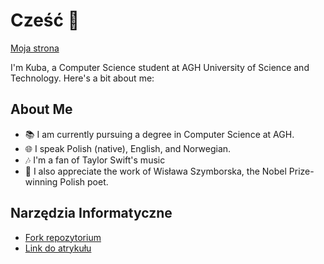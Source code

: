 # Cześć 👋
[Moja strona](https://haltie13.github.io)

I'm Kuba, a Computer Science student at AGH University of Science and Technology. Here's a bit about me:

## About Me
- 📚 I am currently pursuing a degree in Computer Science at AGH.
- 🌐 I speak Polish (native), English, and Norwegian.
- 🎶 I'm a fan of Taylor Swift's music 
- 📖 I also appreciate the work of Wisława Szymborska, the Nobel Prize-winning Polish poet.

## Narzędzia Informatyczne
- [Fork repozytorium](https://github.com/Haltie13/DeepCache.git)
- [Link do atrykułu](https://paperswithcode.com/paper/deepcache-accelerating-diffusion-models-for)

